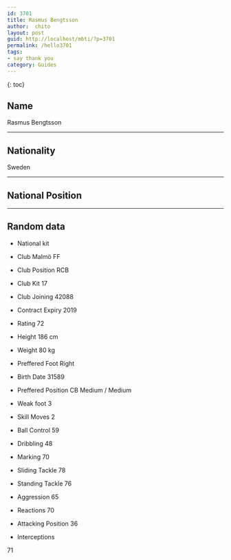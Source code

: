 ```yaml
---
id: 3701
title: Rasmus Bengtsson
author:  chito 
layout: post
guid: http://localhost/mbti/?p=3701
permalink: /hello3701
tags:
- say thank you
category: Guides
---
```



{: toc}


## Name  
Rasmus Bengtsson 

* * *

## Nationality  
Sweden 

* * *

## National Position 

* * *

## Random data 

  * National kit 
  * Club 
Malmö FF 

  * Club Position 
RCB 

  * Club Kit 
17 

  * Club Joining 
42088 

  * Contract Expiry 
2019 

  * Rating 
72 

  * Height 
186 cm 

  * Weight 
80 kg 

  * Preffered Foot 
Right 

  * Birth Date 
31589 

  * Preffered Position 
CB Medium / Medium 

  * Weak foot 
3 

  * Skill Moves 
2 

  * Ball Control 
59 

  * Dribbling 
48 

  * Marking 
70 

  * Sliding Tackle 
78 

  * Standing Tackle 
76 

  * Aggression 
65 

  * Reactions 
70 

  * Attacking Position 
36 

  * Interceptions 

71</ul>